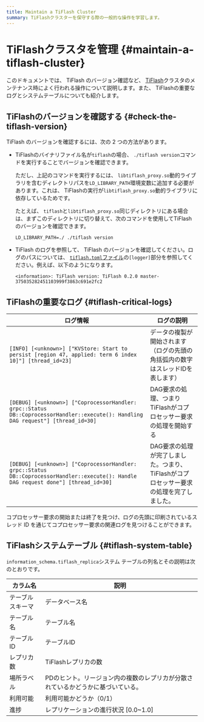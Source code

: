 ```yaml
---
title: Maintain a TiFlash Cluster
summary: TiFlashクラスターを保守する際の一般的な操作を学習します。
---
```


# TiFlashクラスタを管理 {#maintain-a-tiflash-cluster}

このドキュメントでは、 TiFlash のバージョン確認など、 [TiFlash](/tiflash/tiflash-overview.md)クラスタのメンテナンス時によく行われる操作について説明します。また、 TiFlashの重要なログとシステムテーブルについても紹介します。

## TiFlashのバージョンを確認する {#check-the-tiflash-version}

TiFlash のバージョンを確認するには、次の 2 つの方法があります。

-   TiFlashのバイナリファイル名が`tiflash`の場合、 `./tiflash version`コマンドを実行することでバージョンを確認できます。

    ただし、上記のコマンドを実行するには、 `libtiflash_proxy.so`動的ライブラリを含むディレクトリパスを`LD_LIBRARY_PATH`環境変数に追加する必要があります。これは、 TiFlashの実行が`libtiflash_proxy.so`動的ライブラリに依存しているためです。

    たとえば、 `tiflash`と`libtiflash_proxy.so`同じディレクトリにある場合は、まずこのディレクトリに切り替えて、次のコマンドを使用してTiFlash のバージョンを確認できます。

    ```shell
    LD_LIBRARY_PATH=./ ./tiflash version
    ```

-   TiFlash のログを参照して、 TiFlash のバージョンを確認してください。ログのパスについては、 [`tiflash.toml`ファイル](/tiflash/tiflash-configuration.md#configure-the-tiflashtoml-file)の`[logger]`部分を参照してください。例えば、以下のようになります。

        <information>: TiFlash version: TiFlash 0.2.0 master-375035282451103999f3863c691e2fc2

## TiFlashの重要なログ {#tiflash-critical-logs}

| ログ情報                                                                                                                                 | ログの説明                                             |
| ------------------------------------------------------------------------------------------------------------------------------------ | ------------------------------------------------- |
| `[INFO] [<unknown>] ["KVStore: Start to persist [region 47, applied: term 6 index 10]"] [thread_id=23]`                              | データの複製が開始されます（ログの先頭の角括弧内の数字はスレッドIDを表します）          |
| `[DEBUG] [<unknown>] ["CoprocessorHandler: grpc::Status DB::CoprocessorHandler::execute(): Handling DAG request"] [thread_id=30]`    | DAG要求の処理、つまりTiFlashがコプロセッサー要求の処理を開始する             |
| `[DEBUG] [<unknown>] ["CoprocessorHandler: grpc::Status DB::CoprocessorHandler::execute(): Handle DAG request done"] [thread_id=30]` | DAG要求の処理が完了しました。つまり、 TiFlashがコプロセッサー要求の処理を完了しました。 |

コプロセッサー要求の開始または終了を見つけ、ログの先頭に印刷されているスレッド ID を通じてコプロセッサー要求の関連ログを見つけることができます。

## TiFlashシステムテーブル {#tiflash-system-table}

`information_schema.tiflash_replica`システム テーブルの列名とその説明は次のとおりです。

| カラム名     | 説明                                        |
| -------- | ----------------------------------------- |
| テーブルスキーマ | データベース名                                   |
| テーブル名    | テーブル名                                     |
| テーブルID   | テーブルID                                    |
| レプリカ数    | TiFlashレプリカの数                             |
| 場所ラベル    | PDのヒント。リージョン内の複数のレプリカが分散されているかどうかに基づいている。 |
| 利用可能     | 利用可能かどうか（0/1）                             |
| 進捗       | レプリケーションの進行状況 [0.0~1.0]                   |
